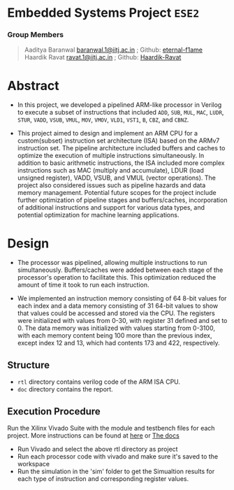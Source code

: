# Embedded Systems Project ``ESE2``

### Group Members

> Aaditya Baranwal baranwal.1@iitj.ac.in ;  Github: [eternal-f1ame](https://github.com/aeternum) <br>
> Haardik Ravat ravat.1@iitj.ac.in ; Github: [Haardik-Ravat](https://github.com/Haardik-Ravat)

# Abstract

* In this project, we developed a pipelined ARM-like processor in Verilog to execute a subset of instructions that included `ADD`, `SUB`, `MUL`, `MAC`, `LUDR`, `STUR`, `VADD`, `VSUB`, `VMUL`, `MOV`, `VMOV`, `VLD1`, `VST1`, `B`, `CBZ`, and `CBNZ`. 

* This project aimed to design and implement an ARM CPU for a custom(subset) instruction set architecture (ISA) based on the ARMv7 instruction set. The pipeline architecture included buffers and caches to optimize the execution of multiple instructions simultaneously. In addition to basic arithmetic instructions, the ISA included more complex instructions such as MAC (multiply and accumulate), LDUR (load unsigned register), VADD, VSUB, and VMUL (vector operations). The project also considered issues such as pipeline hazards and data memory management. Potential future scopes for the project include further optimization of pipeline stages and buffers/caches, incorporation of additional instructions and support for various data types, and potential optimization for machine learning applications.

# Design

* The processor was pipelined, allowing multiple instructions to run simultaneously. Buffers/caches were added between each stage of the processor's operation to facilitate this. This optimization reduced the amount of time it took to run each instruction.

* We implemented an instruction memory consisting of 64 8-bit values for each index and a data memory consisting of 31 64-bit values to show that values could be accessed and stored via the CPU. The registers were initialized with values from 0-30, with register 31 defined and set to 0. The data memory was initialized with values starting from 0-3100, with each memory content being 100 more than the previous index, except index 12 and 13, which had contents 173 and 422, respectively.


## Structure

* `rtl` directory contains verilog code of the ARM ISA CPU.
* `doc` directory contains the report. 

 ## Execution Procedure
Run the Xilinx Vivado Suite with the module and testbench files for each project. More instructions can be found at [here](https://www.xilinx.com/support/university.html#overview) or [The docs](https://docs.xilinx.com/r/en-US/ug895-vivado-system-level-design-entry/Working-with-Projects)
* Run Vivado and select the above rtl directory as project
* Run each processor code with vivado and make sure it's saved to the workspace
* Run the simulation in the 'sim' folder to get the Simualtion results for each type of instruction and corresponding register values.
